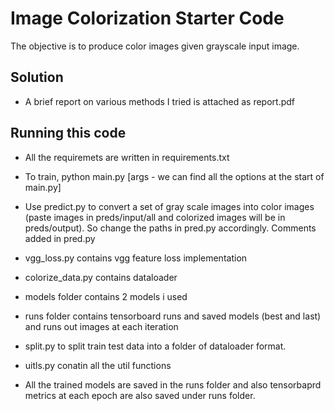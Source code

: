 
# Image Colorization Starter Code

The objective is to produce color images given grayscale input image.

## Solution

- A brief report on various methods I tried is attached as report.pdf

##  Running this code

-  All the requiremets are written in requirements.txt

- To train,  python main.py [args - we can find all the options at the start of main.py]

- Use predict.py to convert a set of gray scale images into color images (paste images in preds/input/all and colorized images will be in preds/output). So change the paths in pred.py accordingly. Comments added in pred.py

- vgg_loss.py contains vgg feature loss implementation 

- colorize_data.py contains dataloader

- models folder contains 2 models i used

- runs folder contains tensorboard runs and saved models (best and last) and runs out images at each iteration

- split.py to split train test data into a folder of dataloader format.

- uitls.py conatin all the util functions  

- All the trained models are saved in the runs folder and also tensorbaprd metrics at each epoch are also saved under runs folder.
